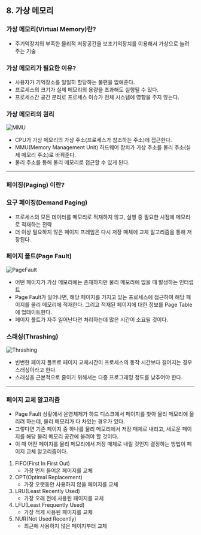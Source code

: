 ## 8. 가상 메모리
### 가상 메모리(Virtual Memory)란?
- 주기억장치의 부족한 물리적 저장공간을 보조기억장치를 이용해서 가상으로 늘려 주는 기술

### 가상 메모리가 필요한 이유?
- 사용자가 기억장소를 일일히 할당하는 불편을 없애준다.
- 프로세스의 크기가 실제 메모리의 용량을 초과해도 실행될 수 있다.
- 프로세스간 공간 분리로 프로세스 이슈가 전체 시스템에 영향을 주지 않는다.

### 가상 메모리의 원리
![MMU](imgmu.png)
- CPU가 가상 메모리의 가상 주소(프로세스가 참조하는 주소)에 접근한다.
- MMU(Memory Management Unit) 하드웨어 장치가 가상 주소를 물리 주소(실제 메모리 주소)로 바꿔준다.
- 물리 주소를 통해 물리 메모리로 접근할 수 있게 된다.
---
### 페이징(Paging) 이란?

### 요구 페이징(Demand Paging)
- 프로세스의 모든 데이터를 메모리로 적재하지 않고, 실행 중 필요한 시점에 메모리로 적재하는 전략
- 더 이상 필요하지 않은 페이지 프레임은 다시 저장 매체에 교체 알고리즘을 통해 저장된다.

### 페이지 폴트(Page Fault)
![PageFault](imgageFault.png)
- 어떤 페이지가 가상 메모리에는 존재하지만 물리 메모리에 없을 때 발생하는 인터럽트
- Page Fault가 일어나면, 해당 페이지를 가지고 있는 프로세스에 접근하여 해당 페이지를 물리 메모리에 적재한다. 그리고 적재된 페이지에 대한 정보를 Page Table에 업데이트한다.
- 페이지 폴트가 자주 일어난다면 처리하는데 많은 시간이 소요될 것이다.

### 스래싱(Thrashing)
![Thrashing](imghrashing.png)
- 빈번한 페이지 폴트로 페이지 교체시간이 프로세스의 동작 시간보다 길어지는 경우 스래싱이라고 한다.
- 스래싱을 근본적으로 줄이기 위해서는 다중 프로그래밍 정도를 낮추어야 한다.
---
### 페이지 교체 알고리즘
- Page Fault 상황에서 운영체제가 하드 디스크에서 페이지를 찾아 물리 메모리에 올리려 하는데, 물리 메모리가 다 차있는 경우가 있다.
- 그렇다면 기존 페이지 중 하나를 물리 메모리에서 저장 매체로 내리고, 새로운 페이지를 해당 물리 메모리 공간에 올려야 할 것이다.
- 이 때 어떤 페이지를 물리 메모리에서 저장 매체로 내릴 것인지 결정하는 방법이 페이지 교체 알고리즘이다.

1. FIFO(First In First Out)
   - 가장 먼저 들어온 페이지를 교체
2. OPT(Optimal Replacement)
   - 가장 오랫동안 사용하지 않을 페이지를 교체
3. LRU(Least Recently Used)
   - 가장 오래 전에 사용된 페이지를 교체
4. LFU(Least Frequently Used)
   - 가장 적게 사용된 페이지를 교체
5. NUR(Not Used Recently)
   - 최근에 사용하지 않은 페이지부터 교체